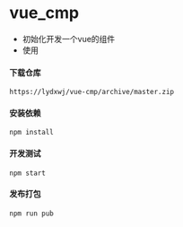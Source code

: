 # vue_cmp

-  初始化开发一个vue的组件
- 使用

#### 下载仓库

```
https://lydxwj/vue-cmp/archive/master.zip
```

#### 安装依赖

  ```
npm install
  ```

####  开发测试

  ```
npm start
  ```

#### 发布打包

 ```
npm run pub
 ```
